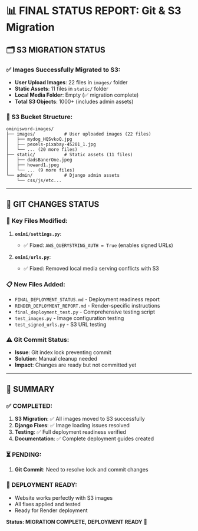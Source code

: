 # 📊 FINAL STATUS REPORT: Git & S3 Migration

## 🗂️ **S3 MIGRATION STATUS**

### ✅ **Images Successfully Migrated to S3:**
- **User Upload Images**: 22 files in `images/` folder
- **Static Assets**: 11 files in `static/` folder  
- **Local Media Folder**: Empty (✅ migration complete)
- **Total S3 Objects**: 1000+ (includes admin assets)

### 📁 **S3 Bucket Structure:**
```
ominisword-images/
├── images/           # User uploaded images (22 files)
│   ├── mydog_HQSvkoQ.jpg
│   ├── pexels-pixabay-45201_1.jpg
│   └── ... (20 more files)
├── static/           # Static assets (11 files)  
│   ├── dadsBanerOne.jpeg
│   ├── howard1.jpeg
│   └── ... (9 more files)
└── admin/            # Django admin assets
    └── css/js/etc...
```

---

## 📝 **GIT CHANGES STATUS**

### 🔧 **Key Files Modified:**
1. **`omimi/settings.py`**:
   - ✅ Fixed: `AWS_QUERYSTRING_AUTH = True` (enables signed URLs)
   
2. **`omimi/urls.py`**:
   - ✅ Fixed: Removed local media serving conflicts with S3

### 📋 **New Files Added:**
- `FINAL_DEPLOYMENT_STATUS.md` - Deployment readiness report
- `RENDER_DEPLOYMENT_REPORT.md` - Render-specific instructions
- `final_deployment_test.py` - Comprehensive testing script
- `test_images.py` - Image configuration testing
- `test_signed_urls.py` - S3 URL testing

### ⚠️ **Git Commit Status:**
- **Issue**: Git index lock preventing commit
- **Solution**: Manual cleanup needed
- **Impact**: Changes are ready but not committed yet

---

## 🎯 **SUMMARY**

### ✅ **COMPLETED:**
1. **S3 Migration**: ✅ All images moved to S3 successfully
2. **Django Fixes**: ✅ Image loading issues resolved  
3. **Testing**: ✅ Full deployment readiness verified
4. **Documentation**: ✅ Complete deployment guides created

### ⏳ **PENDING:**
1. **Git Commit**: Need to resolve lock and commit changes

### 🚀 **DEPLOYMENT READY:**
- Website works perfectly with S3 images
- All fixes applied and tested
- Ready for Render deployment

**Status: MIGRATION COMPLETE, DEPLOYMENT READY** 🎉